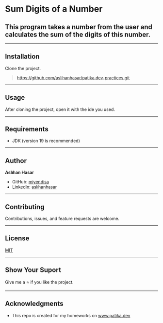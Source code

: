 # Sum Digits of a Number

## This program takes a number from the user and calculates the sum of the digits of this number.

---

## Installation

Clone the project.
> https://github.com/aslihanhasar/patika.dev-practices.git

---

## Usage

After cloning the project, open it with the ide you used.

---

## Requirements

* JDK (version 19 is recommended)

---

## Author

**Aslıhan Hasar**

* GitHub: [miyendisa](https://github.com/miyendisa)
* LinkedIn: [aslıhanhasar](https://www.linkedin.com/in/asl%C4%B1hanhasar
  )

---

## Contributing

Contributions, issues, and feature requests are welcome.

---

## License

[MIT](https://choosealicense.com/licenses/mit/)

---

## Show Your Suport

Give me a &#11088; if you like the project.

---

## Acknowledgments

* This repo is created for my homeworks on www.patika.dev
